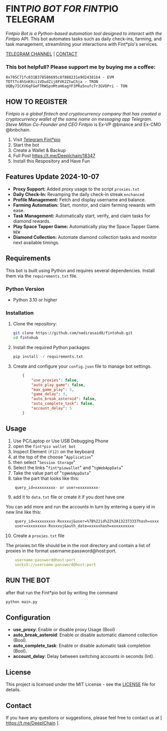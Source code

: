 # FINT*PIO BOT FOR FINT*PIO TELEGRAM

Fint*pio Bot is a Python-based automation tool designed to interact with the Fint*pio API. This bot automates tasks such as daily check-ins, farming, and task management, streamlining your interactions with Fint*pio's services.

[TELEGRAM CHANNEL](https://t.me/Deeplchain) | [CONTACT](https://t.me/imspecials)

### This bot helpfull?  Please support me by buying me a coffee: 
```
0x705C71fc031B378586695c8f888231e9d24381b4 - EVM
TDTtTc4hSnK9ii1VDudZij8FVK2ZtwChja - TRON
UQBy7ICXV6qFGeFTRWSpnMtoH6agYF3PRa5nufcTr3GVOPri - TON
```

## HOW TO REGISTER 
Fint*pio is a global fintech and cryptocurrency company that has created a cryptocurrency wallet of the same name on messaging app Telegram. Steve Milton Co-Founder and CEO Fint*pio is Ex-VP @binance and Ex-CMO  @bnbchain.

 1. Visit [Telegram Fint*pio](https://fintop.io/2uN2W9eRCj)
 2. Start the bot
 3. Create a Wallet & Backup
 4. Full Post https://t.me/Deeplchain/18347
 5. Install this Respository and Have Fun

## Features Update 2024-10-07

- **Proxy Support:** Added proxy usage to the script `proxies.txt`
- **Daily Check-In:** Revamping the daily check-in streak `enchanced`
- **Profile Management:** Fetch and display username and balance.
- **Farming Automation:** Start, monitor, and claim farming rewards with ease.
- **Task Management:** Automatically start, verify, and claim tasks for diamond rewards.
- **Play Space Tapper Game:** Automatically play the Space Tapper Game. `NEW`
- **Diamond Collection:** Automate diamond collection tasks and monitor next available timings.

## Requirements

This bot is built using Python and requires several dependencies. Install them via the `requirements.txt` file.

### Python Version

- Python 3.10 or higher

### Installation

1. Clone the repository:

    ```bash
    git clone https://github.com/nadirasaid8/fintohub.git
    cd fintohub
    ```

2. Install the required Python packages:

    ```bash
    pip install -r requirements.txt
    ```

3. Create and configure your `config.json` file to manage bot settings.
    ```json
        {
            "use_proxies": false,
            "auto_play_game": false,
            "max_game_play": 5,
            "game_delay": 3,
            "auto_break_asteroid": false,
            "auto_complete_task": false,
            "account_delay": 5
        }
    ```

## Usage

1. Use PC/Laptop or Use USB Debugging Phone
2. open the `fint*pio wallet bot`
3. Inspect Element `(F12)` on the keyboard
4. at the top of the choose "`Application`" 
5. then select "`Session Storage`" 
6. Select the links "`fint*piowallet`" and "`tgWebAppData`"
7. Take the value part of "`tgWebAppData`"
8. take the part that looks like this: 

```txt 
    query_id=xxxxxxxxx- or user=xxxxxxxxx-
```
9. add it to `data.txt` file or create it if you dont have one


You can add more and run the accounts in turn by entering a query id in new line like this:
```txt
    query_id=xxxxxxxxx-Rxxxxuj&user=%7B%22id%22%3A132373337hash=xxxx
    user=xxxxxxxxx-Rxxxxuj&auth_date=xxxxxhash=xxxxxxxxxx
```

10. Create a `proxies.txt` file

The proxies.txt file should be in the root directory and contain a list of proxies in the format username:password@host:port.

```yaml
    username:password@host:port
    socks5://username:password@host:port
```

## RUN THE BOT
after that run the Fint*pio bot by writing the command

```bash
python main.py
```

## Configuration

- **use_proxy**: Enable or disable proxy Usage (Bool)
- **auto_break_asteroid**: Enable or disable automatic diamond collection (Bool).
- **auto_complete_task**: Enable or disable automatic task completion (Bool).
- **account_delay**: Delay between switching accounts in seconds (Int).

## License

This project is licensed under the MIT License - see the [LICENSE](./LICENSE) file for details.

## Contact
If you have any questions or suggestions, please feel free to contact us at [ https://t.me/DeeplChain ].

 